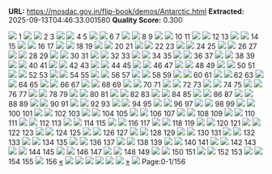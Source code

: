 # 

**URL:** https://mosdac.gov.in/flip-book/demos/Antarctic.html
**Extracted:** 2025-09-13T04:46:33.001580
**Quality Score:** 0.300

![](https://mosdac.gov.in/flip-book/demos/Exploring_the_Antarctic/thumb/Exploring_the_Antarctic-001.jpg)
1
![](https://mosdac.gov.in/flip-book/demos/Exploring_the_Antarctic/thumb/Exploring_the_Antarctic-002.jpg) ![](https://mosdac.gov.in/flip-book/demos/Exploring_the_Antarctic/thumb/Exploring_the_Antarctic-003.jpg)
2 3
![](https://mosdac.gov.in/flip-book/demos/Exploring_the_Antarctic/thumb/Exploring_the_Antarctic-004.jpg) ![](https://mosdac.gov.in/flip-book/demos/Exploring_the_Antarctic/thumb/Exploring_the_Antarctic-005.jpg)
4 5
![](https://mosdac.gov.in/flip-book/demos/Exploring_the_Antarctic/thumb/Exploring_the_Antarctic-006.jpg) ![](https://mosdac.gov.in/flip-book/demos/Exploring_the_Antarctic/thumb/Exploring_the_Antarctic-007.jpg)
6 7
![](https://mosdac.gov.in/flip-book/demos/Exploring_the_Antarctic/thumb/Exploring_the_Antarctic-008.jpg) ![](https://mosdac.gov.in/flip-book/demos/Exploring_the_Antarctic/thumb/Exploring_the_Antarctic-009.jpg)
8 9
![](https://mosdac.gov.in/flip-book/demos/Exploring_the_Antarctic/thumb/Exploring_the_Antarctic-010.jpg) ![](https://mosdac.gov.in/flip-book/demos/Exploring_the_Antarctic/thumb/Exploring_the_Antarctic-011.jpg)
10 11
![](https://mosdac.gov.in/flip-book/demos/Exploring_the_Antarctic/thumb/Exploring_the_Antarctic-012.jpg) ![](https://mosdac.gov.in/flip-book/demos/Exploring_the_Antarctic/thumb/Exploring_the_Antarctic-013.jpg)
12 13
![](https://mosdac.gov.in/flip-book/demos/Exploring_the_Antarctic/thumb/Exploring_the_Antarctic-014.jpg) ![](https://mosdac.gov.in/flip-book/demos/Exploring_the_Antarctic/thumb/Exploring_the_Antarctic-015.jpg)
14 15
![](https://mosdac.gov.in/flip-book/demos/Exploring_the_Antarctic/thumb/Exploring_the_Antarctic-016.jpg) ![](https://mosdac.gov.in/flip-book/demos/Exploring_the_Antarctic/thumb/Exploring_the_Antarctic-017.jpg)
16 17
![](https://mosdac.gov.in/flip-book/demos/Exploring_the_Antarctic/thumb/Exploring_the_Antarctic-018.jpg) ![](https://mosdac.gov.in/flip-book/demos/Exploring_the_Antarctic/thumb/Exploring_the_Antarctic-019.jpg)
18 19
![](https://mosdac.gov.in/flip-book/demos/Exploring_the_Antarctic/thumb/Exploring_the_Antarctic-020.jpg) ![](https://mosdac.gov.in/flip-book/demos/Exploring_the_Antarctic/thumb/Exploring_the_Antarctic-021.jpg)
20 21
![](https://mosdac.gov.in/flip-book/demos/Exploring_the_Antarctic/thumb/Exploring_the_Antarctic-022.jpg) ![](https://mosdac.gov.in/flip-book/demos/Exploring_the_Antarctic/thumb/Exploring_the_Antarctic-023.jpg)
22 23
![](https://mosdac.gov.in/flip-book/demos/Exploring_the_Antarctic/thumb/Exploring_the_Antarctic-024.jpg) ![](https://mosdac.gov.in/flip-book/demos/Exploring_the_Antarctic/thumb/Exploring_the_Antarctic-025.jpg)
24 25
![](https://mosdac.gov.in/flip-book/demos/Exploring_the_Antarctic/thumb/Exploring_the_Antarctic-026.jpg) ![](https://mosdac.gov.in/flip-book/demos/Exploring_the_Antarctic/thumb/Exploring_the_Antarctic-027.jpg)
26 27
![](https://mosdac.gov.in/flip-book/demos/Exploring_the_Antarctic/thumb/Exploring_the_Antarctic-028.jpg) ![](https://mosdac.gov.in/flip-book/demos/Exploring_the_Antarctic/thumb/Exploring_the_Antarctic-029.jpg)
28 29
![](https://mosdac.gov.in/flip-book/demos/Exploring_the_Antarctic/thumb/Exploring_the_Antarctic-030.jpg) ![](https://mosdac.gov.in/flip-book/demos/Exploring_the_Antarctic/thumb/Exploring_the_Antarctic-031.jpg)
30 31
![](https://mosdac.gov.in/flip-book/demos/Exploring_the_Antarctic/thumb/Exploring_the_Antarctic-032.jpg) ![](https://mosdac.gov.in/flip-book/demos/Exploring_the_Antarctic/thumb/Exploring_the_Antarctic-033.jpg)
32 33
![](https://mosdac.gov.in/flip-book/demos/Exploring_the_Antarctic/thumb/Exploring_the_Antarctic-034.jpg) ![](https://mosdac.gov.in/flip-book/demos/Exploring_the_Antarctic/thumb/Exploring_the_Antarctic-035.jpg)
34 35
![](https://mosdac.gov.in/flip-book/demos/Exploring_the_Antarctic/thumb/Exploring_the_Antarctic-036.jpg) ![](https://mosdac.gov.in/flip-book/demos/Exploring_the_Antarctic/thumb/Exploring_the_Antarctic-037.jpg)
36 37
![](https://mosdac.gov.in/flip-book/demos/Exploring_the_Antarctic/thumb/Exploring_the_Antarctic-038.jpg) ![](https://mosdac.gov.in/flip-book/demos/Exploring_the_Antarctic/thumb/Exploring_the_Antarctic-039.jpg)
38 39
![](https://mosdac.gov.in/flip-book/demos/Exploring_the_Antarctic/thumb/Exploring_the_Antarctic-040.jpg) ![](https://mosdac.gov.in/flip-book/demos/Exploring_the_Antarctic/thumb/Exploring_the_Antarctic-041.jpg)
40 41
![](https://mosdac.gov.in/flip-book/demos/Exploring_the_Antarctic/thumb/Exploring_the_Antarctic-042.jpg) ![](https://mosdac.gov.in/flip-book/demos/Exploring_the_Antarctic/thumb/Exploring_the_Antarctic-043.jpg)
42 43
![](https://mosdac.gov.in/flip-book/demos/Exploring_the_Antarctic/thumb/Exploring_the_Antarctic-044.jpg) ![](https://mosdac.gov.in/flip-book/demos/Exploring_the_Antarctic/thumb/Exploring_the_Antarctic-045.jpg)
44 45
![](https://mosdac.gov.in/flip-book/demos/Exploring_the_Antarctic/thumb/Exploring_the_Antarctic-046.jpg) ![](https://mosdac.gov.in/flip-book/demos/Exploring_the_Antarctic/thumb/Exploring_the_Antarctic-047.jpg)
46 47
![](https://mosdac.gov.in/flip-book/demos/Exploring_the_Antarctic/thumb/Exploring_the_Antarctic-048.jpg) ![](https://mosdac.gov.in/flip-book/demos/Exploring_the_Antarctic/thumb/Exploring_the_Antarctic-049.jpg)
48 49
![](https://mosdac.gov.in/flip-book/demos/Exploring_the_Antarctic/thumb/Exploring_the_Antarctic-050.jpg) ![](https://mosdac.gov.in/flip-book/demos/Exploring_the_Antarctic/thumb/Exploring_the_Antarctic-051.jpg)
50 51
![](https://mosdac.gov.in/flip-book/demos/Exploring_the_Antarctic/thumb/Exploring_the_Antarctic-052.jpg) ![](https://mosdac.gov.in/flip-book/demos/Exploring_the_Antarctic/thumb/Exploring_the_Antarctic-053.jpg)
52 53
![](https://mosdac.gov.in/flip-book/demos/Exploring_the_Antarctic/thumb/Exploring_the_Antarctic-054.jpg) ![](https://mosdac.gov.in/flip-book/demos/Exploring_the_Antarctic/thumb/Exploring_the_Antarctic-055.jpg)
54 55
![](https://mosdac.gov.in/flip-book/demos/Exploring_the_Antarctic/thumb/Exploring_the_Antarctic-056.jpg) ![](https://mosdac.gov.in/flip-book/demos/Exploring_the_Antarctic/thumb/Exploring_the_Antarctic-057.jpg)
56 57
![](https://mosdac.gov.in/flip-book/demos/Exploring_the_Antarctic/thumb/Exploring_the_Antarctic-058.jpg) ![](https://mosdac.gov.in/flip-book/demos/Exploring_the_Antarctic/thumb/Exploring_the_Antarctic-059.jpg)
58 59
![](https://mosdac.gov.in/flip-book/demos/Exploring_the_Antarctic/thumb/Exploring_the_Antarctic-060.jpg) ![](https://mosdac.gov.in/flip-book/demos/Exploring_the_Antarctic/thumb/Exploring_the_Antarctic-061.jpg)
60 61
![](https://mosdac.gov.in/flip-book/demos/Exploring_the_Antarctic/thumb/Exploring_the_Antarctic-062.jpg) ![](https://mosdac.gov.in/flip-book/demos/Exploring_the_Antarctic/thumb/Exploring_the_Antarctic-063.jpg)
62 63
![](https://mosdac.gov.in/flip-book/demos/Exploring_the_Antarctic/thumb/Exploring_the_Antarctic-064.jpg) ![](https://mosdac.gov.in/flip-book/demos/Exploring_the_Antarctic/thumb/Exploring_the_Antarctic-065.jpg)
64 65
![](https://mosdac.gov.in/flip-book/demos/Exploring_the_Antarctic/thumb/Exploring_the_Antarctic-066.jpg) ![](https://mosdac.gov.in/flip-book/demos/Exploring_the_Antarctic/thumb/Exploring_the_Antarctic-067.jpg)
66 67
![](https://mosdac.gov.in/flip-book/demos/Exploring_the_Antarctic/thumb/Exploring_the_Antarctic-068.jpg) ![](https://mosdac.gov.in/flip-book/demos/Exploring_the_Antarctic/thumb/Exploring_the_Antarctic-069.jpg)
68 69
![](https://mosdac.gov.in/flip-book/demos/Exploring_the_Antarctic/thumb/Exploring_the_Antarctic-070.jpg) ![](https://mosdac.gov.in/flip-book/demos/Exploring_the_Antarctic/thumb/Exploring_the_Antarctic-071.jpg)
70 71
![](https://mosdac.gov.in/flip-book/demos/Exploring_the_Antarctic/thumb/Exploring_the_Antarctic-072.jpg) ![](https://mosdac.gov.in/flip-book/demos/Exploring_the_Antarctic/thumb/Exploring_the_Antarctic-073.jpg)
72 73
![](https://mosdac.gov.in/flip-book/demos/Exploring_the_Antarctic/thumb/Exploring_the_Antarctic-074.jpg) ![](https://mosdac.gov.in/flip-book/demos/Exploring_the_Antarctic/thumb/Exploring_the_Antarctic-075.jpg)
74 75
![](https://mosdac.gov.in/flip-book/demos/Exploring_the_Antarctic/thumb/Exploring_the_Antarctic-076.jpg) ![](https://mosdac.gov.in/flip-book/demos/Exploring_the_Antarctic/thumb/Exploring_the_Antarctic-077.jpg)
76 77
![](https://mosdac.gov.in/flip-book/demos/Exploring_the_Antarctic/thumb/Exploring_the_Antarctic-078.jpg) ![](https://mosdac.gov.in/flip-book/demos/Exploring_the_Antarctic/thumb/Exploring_the_Antarctic-079.jpg)
78 79
![](https://mosdac.gov.in/flip-book/demos/Exploring_the_Antarctic/thumb/Exploring_the_Antarctic-080.jpg) ![](https://mosdac.gov.in/flip-book/demos/Exploring_the_Antarctic/thumb/Exploring_the_Antarctic-081.jpg)
80 81
![](https://mosdac.gov.in/flip-book/demos/Exploring_the_Antarctic/thumb/Exploring_the_Antarctic-082.jpg) ![](https://mosdac.gov.in/flip-book/demos/Exploring_the_Antarctic/thumb/Exploring_the_Antarctic-083.jpg)
82 83
![](https://mosdac.gov.in/flip-book/demos/Exploring_the_Antarctic/thumb/Exploring_the_Antarctic-084.jpg) ![](https://mosdac.gov.in/flip-book/demos/Exploring_the_Antarctic/thumb/Exploring_the_Antarctic-085.jpg)
84 85
![](https://mosdac.gov.in/flip-book/demos/Exploring_the_Antarctic/thumb/Exploring_the_Antarctic-086.jpg) ![](https://mosdac.gov.in/flip-book/demos/Exploring_the_Antarctic/thumb/Exploring_the_Antarctic-087.jpg)
86 87
![](https://mosdac.gov.in/flip-book/demos/Exploring_the_Antarctic/thumb/Exploring_the_Antarctic-088.jpg) ![](https://mosdac.gov.in/flip-book/demos/Exploring_the_Antarctic/thumb/Exploring_the_Antarctic-089.jpg)
88 89
![](https://mosdac.gov.in/flip-book/demos/Exploring_the_Antarctic/thumb/Exploring_the_Antarctic-090.jpg) ![](https://mosdac.gov.in/flip-book/demos/Exploring_the_Antarctic/thumb/Exploring_the_Antarctic-091.jpg)
90 91
![](https://mosdac.gov.in/flip-book/demos/Exploring_the_Antarctic/thumb/Exploring_the_Antarctic-092.jpg) ![](https://mosdac.gov.in/flip-book/demos/Exploring_the_Antarctic/thumb/Exploring_the_Antarctic-093.jpg)
92 93
![](https://mosdac.gov.in/flip-book/demos/Exploring_the_Antarctic/thumb/Exploring_the_Antarctic-094.jpg) ![](https://mosdac.gov.in/flip-book/demos/Exploring_the_Antarctic/thumb/Exploring_the_Antarctic-095.jpg)
94 95
![](https://mosdac.gov.in/flip-book/demos/Exploring_the_Antarctic/thumb/Exploring_the_Antarctic-096.jpg) ![](https://mosdac.gov.in/flip-book/demos/Exploring_the_Antarctic/thumb/Exploring_the_Antarctic-097.jpg)
96 97
![](https://mosdac.gov.in/flip-book/demos/Exploring_the_Antarctic/thumb/Exploring_the_Antarctic-098.jpg) ![](https://mosdac.gov.in/flip-book/demos/Exploring_the_Antarctic/thumb/Exploring_the_Antarctic-099.jpg)
98 99
![](https://mosdac.gov.in/flip-book/demos/Exploring_the_Antarctic/thumb/Exploring_the_Antarctic-100.jpg) ![](https://mosdac.gov.in/flip-book/demos/Exploring_the_Antarctic/thumb/Exploring_the_Antarctic-101.jpg)
100 101
![](https://mosdac.gov.in/flip-book/demos/Exploring_the_Antarctic/thumb/Exploring_the_Antarctic-102.jpg) ![](https://mosdac.gov.in/flip-book/demos/Exploring_the_Antarctic/thumb/Exploring_the_Antarctic-103.jpg)
102 103
![](https://mosdac.gov.in/flip-book/demos/Exploring_the_Antarctic/thumb/Exploring_the_Antarctic-104.jpg) ![](https://mosdac.gov.in/flip-book/demos/Exploring_the_Antarctic/thumb/Exploring_the_Antarctic-105.jpg)
104 105
![](https://mosdac.gov.in/flip-book/demos/Exploring_the_Antarctic/thumb/Exploring_the_Antarctic-106.jpg) ![](https://mosdac.gov.in/flip-book/demos/Exploring_the_Antarctic/thumb/Exploring_the_Antarctic-107.jpg)
106 107
![](https://mosdac.gov.in/flip-book/demos/Exploring_the_Antarctic/thumb/Exploring_the_Antarctic-108.jpg) ![](https://mosdac.gov.in/flip-book/demos/Exploring_the_Antarctic/thumb/Exploring_the_Antarctic-109.jpg)
108 109
![](https://mosdac.gov.in/flip-book/demos/Exploring_the_Antarctic/thumb/Exploring_the_Antarctic-110.jpg) ![](https://mosdac.gov.in/flip-book/demos/Exploring_the_Antarctic/thumb/Exploring_the_Antarctic-111.jpg)
110 111
![](https://mosdac.gov.in/flip-book/demos/Exploring_the_Antarctic/thumb/Exploring_the_Antarctic-112.jpg) ![](https://mosdac.gov.in/flip-book/demos/Exploring_the_Antarctic/thumb/Exploring_the_Antarctic-113.jpg)
112 113
![](https://mosdac.gov.in/flip-book/demos/Exploring_the_Antarctic/thumb/Exploring_the_Antarctic-114.jpg) ![](https://mosdac.gov.in/flip-book/demos/Exploring_the_Antarctic/thumb/Exploring_the_Antarctic-115.jpg)
114 115
![](https://mosdac.gov.in/flip-book/demos/Exploring_the_Antarctic/thumb/Exploring_the_Antarctic-116.jpg) ![](https://mosdac.gov.in/flip-book/demos/Exploring_the_Antarctic/thumb/Exploring_the_Antarctic-117.jpg)
116 117
![](https://mosdac.gov.in/flip-book/demos/Exploring_the_Antarctic/thumb/Exploring_the_Antarctic-118.jpg) ![](https://mosdac.gov.in/flip-book/demos/Exploring_the_Antarctic/thumb/Exploring_the_Antarctic-119.jpg)
118 119
![](https://mosdac.gov.in/flip-book/demos/Exploring_the_Antarctic/thumb/Exploring_the_Antarctic-120.jpg) ![](https://mosdac.gov.in/flip-book/demos/Exploring_the_Antarctic/thumb/Exploring_the_Antarctic-121.jpg)
120 121
![](https://mosdac.gov.in/flip-book/demos/Exploring_the_Antarctic/thumb/Exploring_the_Antarctic-122.jpg) ![](https://mosdac.gov.in/flip-book/demos/Exploring_the_Antarctic/thumb/Exploring_the_Antarctic-123.jpg)
122 123
![](https://mosdac.gov.in/flip-book/demos/Exploring_the_Antarctic/thumb/Exploring_the_Antarctic-124.jpg) ![](https://mosdac.gov.in/flip-book/demos/Exploring_the_Antarctic/thumb/Exploring_the_Antarctic-125.jpg)
124 125
![](https://mosdac.gov.in/flip-book/demos/Exploring_the_Antarctic/thumb/Exploring_the_Antarctic-126.jpg) ![](https://mosdac.gov.in/flip-book/demos/Exploring_the_Antarctic/thumb/Exploring_the_Antarctic-127.jpg)
126 127
![](https://mosdac.gov.in/flip-book/demos/Exploring_the_Antarctic/thumb/Exploring_the_Antarctic-128.jpg) ![](https://mosdac.gov.in/flip-book/demos/Exploring_the_Antarctic/thumb/Exploring_the_Antarctic-129.jpg)
128 129
![](https://mosdac.gov.in/flip-book/demos/Exploring_the_Antarctic/thumb/Exploring_the_Antarctic-130.jpg) ![](https://mosdac.gov.in/flip-book/demos/Exploring_the_Antarctic/thumb/Exploring_the_Antarctic-131.jpg)
130 131
![](https://mosdac.gov.in/flip-book/demos/Exploring_the_Antarctic/thumb/Exploring_the_Antarctic-132.jpg) ![](https://mosdac.gov.in/flip-book/demos/Exploring_the_Antarctic/thumb/Exploring_the_Antarctic-133.jpg)
132 133
![](https://mosdac.gov.in/flip-book/demos/Exploring_the_Antarctic/thumb/Exploring_the_Antarctic-134.jpg) ![](https://mosdac.gov.in/flip-book/demos/Exploring_the_Antarctic/thumb/Exploring_the_Antarctic-135.jpg)
134 135
![](https://mosdac.gov.in/flip-book/demos/Exploring_the_Antarctic/thumb/Exploring_the_Antarctic-136.jpg) ![](https://mosdac.gov.in/flip-book/demos/Exploring_the_Antarctic/thumb/Exploring_the_Antarctic-137.jpg)
136 137
![](https://mosdac.gov.in/flip-book/demos/Exploring_the_Antarctic/thumb/Exploring_the_Antarctic-138.jpg) ![](https://mosdac.gov.in/flip-book/demos/Exploring_the_Antarctic/thumb/Exploring_the_Antarctic-139.jpg)
138 139
![](https://mosdac.gov.in/flip-book/demos/Exploring_the_Antarctic/thumb/Exploring_the_Antarctic-140.jpg) ![](https://mosdac.gov.in/flip-book/demos/Exploring_the_Antarctic/thumb/Exploring_the_Antarctic-141.jpg)
140 141
![](https://mosdac.gov.in/flip-book/demos/Exploring_the_Antarctic/thumb/Exploring_the_Antarctic-142.jpg) ![](https://mosdac.gov.in/flip-book/demos/Exploring_the_Antarctic/thumb/Exploring_the_Antarctic-143.jpg)
142 143
![](https://mosdac.gov.in/flip-book/demos/Exploring_the_Antarctic/thumb/Exploring_the_Antarctic-144.jpg) ![](https://mosdac.gov.in/flip-book/demos/Exploring_the_Antarctic/thumb/Exploring_the_Antarctic-145.jpg)
144 145
![](https://mosdac.gov.in/flip-book/demos/Exploring_the_Antarctic/thumb/Exploring_the_Antarctic-146.jpg) ![](https://mosdac.gov.in/flip-book/demos/Exploring_the_Antarctic/thumb/Exploring_the_Antarctic-147.jpg)
146 147
![](https://mosdac.gov.in/flip-book/demos/Exploring_the_Antarctic/thumb/Exploring_the_Antarctic-148.jpg) ![](https://mosdac.gov.in/flip-book/demos/Exploring_the_Antarctic/thumb/Exploring_the_Antarctic-149.jpg)
148 149
![](https://mosdac.gov.in/flip-book/demos/Exploring_the_Antarctic/thumb/Exploring_the_Antarctic-150.jpg) ![](https://mosdac.gov.in/flip-book/demos/Exploring_the_Antarctic/thumb/Exploring_the_Antarctic-151.jpg)
150 151
![](https://mosdac.gov.in/flip-book/demos/Exploring_the_Antarctic/thumb/Exploring_the_Antarctic-152.jpg) ![](https://mosdac.gov.in/flip-book/demos/Exploring_the_Antarctic/thumb/Exploring_the_Antarctic-153.jpg)
152 153
![](https://mosdac.gov.in/flip-book/demos/Exploring_the_Antarctic/thumb/Exploring_the_Antarctic-154.jpg) ![](https://mosdac.gov.in/flip-book/demos/Exploring_the_Antarctic/thumb/Exploring_the_Antarctic-155.jpg)
154 155
![](https://mosdac.gov.in/flip-book/demos/Exploring_the_Antarctic/thumb/Exploring_the_Antarctic-156.jpg)
156
[«](https://mosdac.gov.in/flip-book/demos/Antarctic.html)
![](https://mosdac.gov.in/flip-book/demos/Exploring_the_Antarctic/Exploring_the_Antarctic-001.jpg)
![](https://mosdac.gov.in/flip-book/demos/Exploring_the_Antarctic/Exploring_the_Antarctic-002.jpg)
![](https://mosdac.gov.in/flip-book/demos/Exploring_the_Antarctic/Exploring_the_Antarctic-003.jpg)
![](https://mosdac.gov.in/flip-book/demos/Exploring_the_Antarctic/Exploring_the_Antarctic-004.jpg)
![](https://mosdac.gov.in/flip-book/demos/Exploring_the_Antarctic/Exploring_the_Antarctic-005.jpg)
![](https://mosdac.gov.in/flip-book/demos/Exploring_the_Antarctic/Exploring_the_Antarctic-006.jpg)
[»](https://mosdac.gov.in/flip-book/demos/Antarctic.html)
![](https://mosdac.gov.in/flip-book/demos/ocean/icons8-microsoft-30.png)
Page:0-1/156
